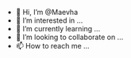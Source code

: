 - 👋 Hi, I’m @Maevha
- 👀 I’m interested in ...
- 🌱 I’m currently learning ...
- 💞️ I’m looking to collaborate on ...
- 📫 How to reach me ...

<!---
Maevha/Maevha is a ✨ special ✨ repository because its `README.md` (this file) appears on your GitHub profile.
You can click the Preview link to take a look at your changes.
--->
